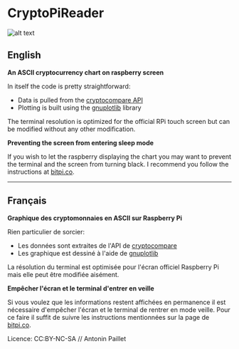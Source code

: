 # CryptoPiReader


![alt text](https://github.com/antoninpa/CryptoPiReader/blob/master/static/screen.png " ")

## English

**An ASCII cryptocurrency chart on raspberry screen**

In itself the code is pretty straightforward: 	
 * Data is pulled from the [cryptocompare API](https://www.cryptocompare.com/api/#introduction)
 * Plotting is built using the [gnuplotlib](https://github.com/dkogan/gnuplotlib) library

The terminal resolution is optimized for the official RPi touch screen but can be modified without any other modification.

**Preventing the screen from entering sleep mode**

If you wish to let the raspberry displaying the chart you may want to prevent the terminal and the screen from turning black. I recommend you follow the instructions at [bitpi.co](https://www.bitpi.co/2015/02/14/prevent-raspberry-pi-from-sleeping/).

***
## Français

**Graphique des cryptomonnaies en ASCII sur Raspberry Pi**

Rien particulier de sorcier:
 * Les données sont extraites de l'API de [cryptocompare](https://www.cryptocompare.com/api/#introduction)
 * Les graphique est dessiné à l'aide de [gnuplotlib](https://github.com/dkogan/gnuplotlib)

La résolution du terminal est optimisée pour l'écran officiel Raspberry Pi mais elle peut être modifiée aisément.
 
**Empêcher l'écran et le terminal d'entrer en veille**

Si vous voulez que les informations restent affichées en permanence il est nécessaire d'empêcher l'écran et le terminal de rentrer en mode veille. Pour ce faire il suffit de suivre les instructions mentionnées sur la page de [bitpi.co](https://www.bitpi.co/2015/02/14/prevent-raspberry-pi-from-sleeping/).

Licence:
CC:BY-NC-SA // Antonin Paillet
